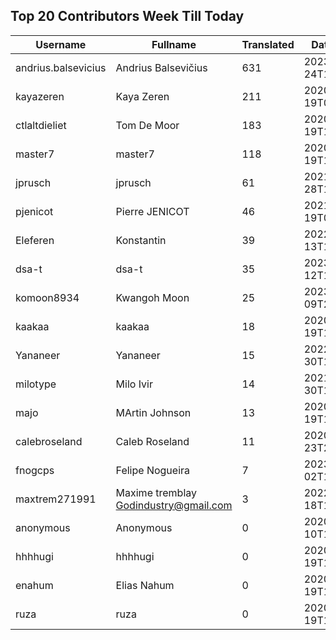 ## Top 20 Contributors Week Till Today ##
|Username|Fullname|Translated|DateJoined|
|--------|--------|----------|----------|
|andrius.balsevicius|Andrius Balsevičius|631|2023-03-24T13:18:42.|
|kayazeren|Kaya Zeren|211|2020-06-19T07:05:24Z|
|ctlaltdieliet|Tom De Moor|183|2020-06-19T16:30:47Z|
|master7|master7|118|2020-06-19T18:20:39.|
|jprusch|jprusch|61|2021-06-28T12:00:18.|
|pjenicot|Pierre JENICOT|46|2021-03-19T08:51:04.|
|Eleferen|Konstantin|39|2022-10-13T14:04:24Z|
|dsa-t|dsa-t|35|2023-04-12T16:58:38.|
|komoon8934|Kwangoh Moon|25|2023-03-09T23:10:06.|
|kaakaa|kaakaa|18|2020-06-19T18:20:26Z|
|Yananeer|Yananeer|15|2022-07-30T18:18:28.|
|milotype|Milo Ivir|14|2021-10-30T10:27:42.|
|majo|MArtin Johnson|13|2020-06-19T18:19:45Z|
|calebroseland|Caleb Roseland|11|2020-07-23T21:29:21.|
|fnogcps|Felipe Nogueira|7|2023-03-02T12:48:46.|
|maxtrem271991|Maxime tremblay Godindustry@gmail.com|3|2022-03-18T11:36:10.|
|anonymous|Anonymous|0|2020-06-10T18:34:14.|
|hhhhugi|hhhhugi|0|2020-06-19T18:18:56.|
|enahum|Elias  Nahum|0|2020-06-19T18:18:56Z|
|ruza|ruza|0|2020-06-19T18:18:57.|
